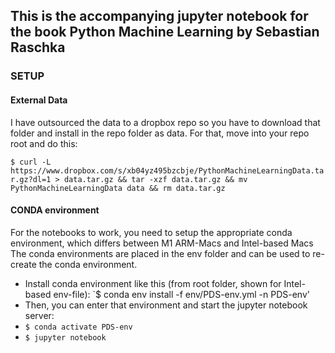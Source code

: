 ## This is the accompanying jupyter notebook for the book Python Machine Learning by Sebastian Raschka

### SETUP

#### External Data
I have outsourced the data to a dropbox repo so you have to download that folder and install in the repo folder as data. For that, move into your repo root and do this:

`$ curl -L https://www.dropbox.com/s/xb04yz495bzcbje/PythonMachineLearningData.tar.gz?dl=1 > data.tar.gz && tar -xzf data.tar.gz && mv PythonMachineLearningData data && rm data.tar.gz`

#### CONDA environment
For the notebooks to work, you need to setup the appropriate conda environment, which differs between M1 ARM-Macs and Intel-based Macs
The conda environments are placed in the env folder and can be used to re-create the conda environment. 
+ Install conda environment like this (from root folder, shown for Intel-based env-file):
`$ conda env install -f env/PDS-env.yml -n PDS-env'
+ Then, you can enter that environment and start the jupyter notebook server:
+ `$ conda activate PDS-env`
+ `$ jupyter notebook`

